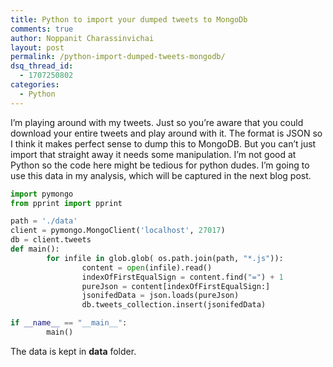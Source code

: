 ```yaml
---
title: Python to import your dumped tweets to MongoDb
comments: true
author: Noppanit Charassinvichai
layout: post
permalink: /python-import-dumped-tweets-mongodb/
dsq_thread_id:
  - 1707250802
categories:
  - Python
---
```

I&#8217;m playing around with my tweets. Just so you&#8217;re aware that you could download your entire tweets and play around with it. The format is JSON so I think it makes perfect sense to dump this to MongoDB. But you can&#8217;t just import that straight away it needs some manipulation. I&#8217;m not good at Python so the code here might be tedious for python dudes. I&#8217;m going to use this data in my analysis, which will be captured in the next blog post.

``` python
import pymongo
from pprint import pprint

path = './data'
client = pymongo.MongoClient('localhost', 27017)
db = client.tweets
def main():
        for infile in glob.glob( os.path.join(path, "*.js")):
                content = open(infile).read()
                indexOfFirstEqualSign = content.find("=") + 1
                pureJson = content[indexOfFirstEqualSign:]
                jsonifedData = json.loads(pureJson)
                db.tweets_collection.insert(jsonifedData)

if __name__ == "__main__":
        main()
```

The data is kept in **data** folder.
